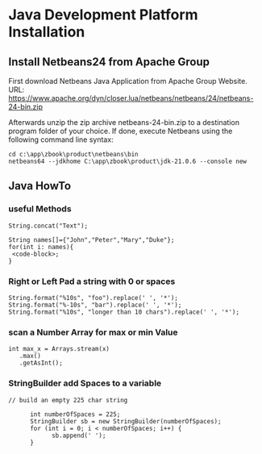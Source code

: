 # Java Development Platform Installation

## Install Netbeans24 from Apache Group

First download Netbeans Java Application from Apache Group Website.
URL: https://www.apache.org/dyn/closer.lua/netbeans/netbeans/24/netbeans-24-bin.zip

Afterwards unzip the zip archive netbeans-24-bin.zip to a destination program folder of your choice.
If done, execute Netbeans using the following command line syntax:

```
cd c:\app\zbook\product\netbeans\bin
netbeans64 --jdkhome C:\app\zbook\product\jdk-21.0.6 --console new
```


## Java HowTo

### useful Methods

```
String.concat("Text");

String names[]={"John","Peter","Mary","Duke"};
for(int i: names){
 <code-block>;
}
```

### Right or Left Pad a string with 0  or spaces

```
String.format("%10s", "foo").replace(' ', '*');
String.format("%-10s", "bar").replace(' ', '*');
String.format("%10s", "longer than 10 chars").replace(' ', '*');
```
### scan a Number Array for max or min Value

```
int max_x = Arrays.stream(x)
   .max()
   .getAsInt();
```
### StringBuilder add Spaces to a variable

```
// build an empty 225 char string

      int numberOfSpaces = 225;
      StringBuilder sb = new StringBuilder(numberOfSpaces);
      for (int i = 0; i < numberOfSpaces; i++) {
            sb.append(' ');
      }
```


